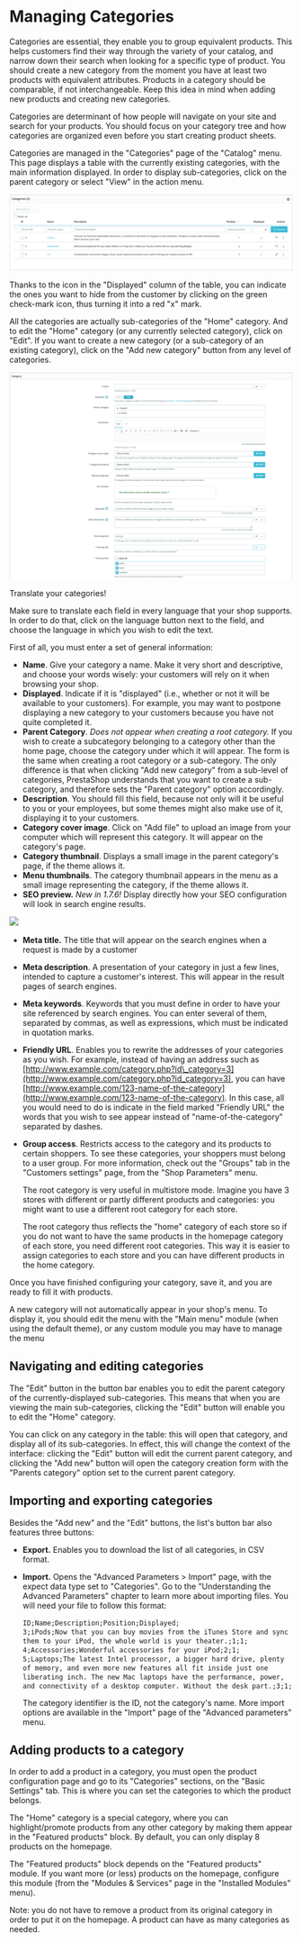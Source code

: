# Managing Categories

Categories are essential, they enable you to group equivalent products. This helps customers find their way through the variety of your catalog, and narrow down their search when looking for a specific type of product. You should create a new category from the moment you have at least two products with equivalent attributes. Products in a category should be comparable, if not interchangeable. Keep this idea in mind when adding new products and creating new categories.

Categories are determinant of how people will navigate on your site and search for your products. You should focus on your category tree and how categories are organized even before you start creating product sheets.

Categories are managed in the "Categories" page of the "Catalog" menu. This page displays a table with the currently existing categories, with the main information displayed. In order to display sub-categories, click on the parent category or select "View" in the action menu.

![](../../../.gitbook/assets/64225507%20%282%29.png)

Thanks to the icon in the "Displayed" column of the table, you can indicate the ones you want to hide from the customer by clicking on the green check-mark icon, thus turning it into a red "x" mark.

All the categories are actually sub-categories of the "Home" category. And to edit the "Home" category \(or any currently selected category\), click on "Edit". If you want to create a new category \(or a sub-category of an existing category\), click on the "Add new category" button from any level of categories.

![](../../../.gitbook/assets/64225508.png)

Translate your categories!

Make sure to translate each field in every language that your shop supports. In order to do that, click on the language button next to the field, and choose the language in which you wish to edit the text.

First of all, you must enter a set of general information:

* **Name**. Give your category a name. Make it very short and descriptive, and choose your words wisely: your customers will rely on it when browsing your shop.
* **Displayed**. Indicate if it is "displayed" \(i.e., whether or not it will be available to your customers\). For example, you may want to postpone displaying a new category to your customers because you have not quite completed it.
* **Parent Category**. _Does not appear when creating a root category._ If you wish to create a subcategory belonging to a category other than the home page, choose the category under which it will appear. The form is the same when creating a root category or a sub-category. The only difference is that when clicking "Add new category" from a sub-level of categories, PrestaShop understands that you want to create a sub-category, and therefore sets the "Parent category" option accordingly.
* **Description**. You should fill this field, because not only will it be useful to you or your employees, but some themes might also make use of it, displaying it to your customers.
* **Category cover image**. Click on "Add file" to upload an image from your computer which will represent this category. It will appear on the category's page.
* **Category thumbnail**. Displays a small image in the parent category's page, if the theme allows it.
* **Menu thumbnails**. The category thumbnail appears in the menu as a small image representing the category, if the theme allows it.
* **SEO preview.** _New in 1.7.6!_ Display directly how your SEO configuration will look in search engine results.

![](../../../.gitbook/assets/64225511.gif)

* **Meta title.** The title that will appear on the search engines when a request is made by a customer
* **Meta description**. A presentation of your category in just a few lines, intended to capture a customer's interest. This will appear in the result pages of search engines.
* **Meta keywords**. Keywords that you must define in order to have your site referenced by search engines. You can enter several of them, separated by commas, as well as expressions, which must be indicated in quotation marks.
* **Friendly URL**. Enables you to rewrite the addresses of your categories as you wish. For example, instead of having an address such as [http://www.example.com/category.php?id\_category=3](http://www.example.com/category.php?id_category=3), you can have [http://www.example.com/123-name-of-the-category](http://www.example.com/123-name-of-the-category). In this case, all you would need to do is indicate in the field marked "Friendly URL" the words that you wish to see appear instead of "name-of-the-category" separated by dashes.
* **Group access**. Restricts access to the category and its products to certain shoppers. To see these categories, your shoppers must belong to a user group. For more information, check out the "Groups" tab in the "Customers settings" page, from the "Shop Parameters" menu.  
  


  The root category is very useful in multistore mode. Imagine you have 3 stores with different or partly different products and categories: you might want to use a different root category for each store.

  The root category thus reflects the "home" category of each store so if you do not want to have the same products in the homepage category of each store, you need different root categories. This way it is easier to assign categories to each store and you can have different products in the home category.

Once you have finished configuring your category, save it, and you are ready to fill it with products.

A new category will not automatically appear in your shop's menu. To display it, you should edit the menu with the "Main menu" module \(when using the default theme\), or any custom module you may have to manage the menu

## Navigating and editing categories <a id="ManagingCategories-Navigatingandeditingcategories"></a>

The "Edit" button in the button bar enables you to edit the parent category of the currently-displayed sub-categories. This means that when you are viewing the main sub-categories, clicking the "Edit" button will enable you to edit the "Home" category.

You can click on any category in the table: this will open that category, and display all of its sub-categories. In effect, this will change the context of the interface: clicking the "Edit" button will edit the current parent category, and clicking the "Add new" button will open the category creation form with the "Parents category" option set to the current parent category.

## Importing and exporting categories <a id="ManagingCategories-Importingandexportingcategories"></a>

Besides the "Add new" and the "Edit" buttons, the list's button bar also features three buttons:

* **Export.** Enables you to download the list of all categories, in CSV format.
* **Import.** Opens the "Advanced Parameters &gt; Import" page, with the expect data type set to "Categories". Go to the "Understanding the Advanced Parameters" chapter to learn more about importing files. You will need your file to follow this format:

  ```text
  ID;Name;Description;Position;Displayed;
  3;iPods;Now that you can buy movies from the iTunes Store and sync them to your iPod, the whole world is your theater.;1;1;
  4;Accessories;Wonderful accessories for your iPod;2;1;
  5;Laptops;The latest Intel processor, a bigger hard drive, plenty of memory, and even more new features all fit inside just one liberating inch. The new Mac laptops have the performance, power, and connectivity of a desktop computer. Without the desk part.;3;1;
  ```

  The category identifier is the ID, not the category's name. More import options are available in the "Import" page of the "Advanced parameters" menu.

## Adding products to a category <a id="ManagingCategories-Addingproductstoacategory"></a>

In order to add a product in a category, you must open the product configuration page and go to its "Categories" sections, on the "Basic Settings" tab. This is where you can set the categories to which the product belongs.

The "Home" category is a special category, where you can highlight/promote products from any other category by making them appear in the "Featured products" block. By default, you can only display 8 products on the homepage.

The "Featured products" block depends on the "Featured products" module. If you want more \(or less\) products on the homepage, configure this module \(from the "Modules & Services" page in the "Installed Modules" menu\).

Note: you do not have to remove a product from its original category in order to put it on the homepage. A product can have as many categories as needed.

